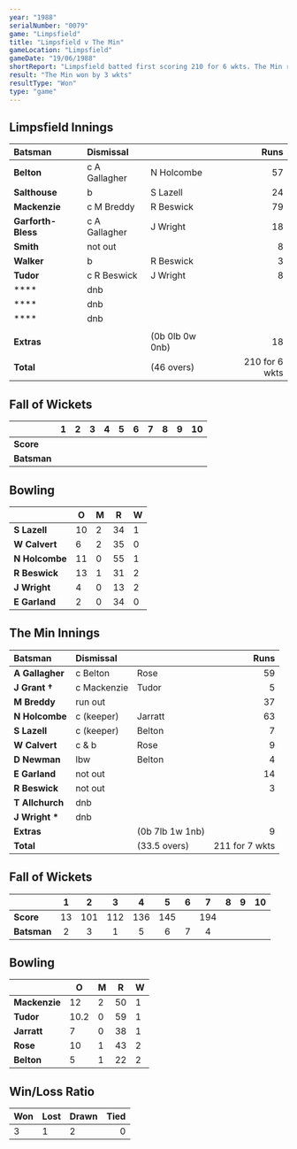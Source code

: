 ```yaml
---
year: "1988"
serialNumber: "0079" 
game: "Limpsfield"
title: "Limpsfield v The Min"
gameLocation: "Limpsfield"
gameDate: "19/06/1988"
shortReport: "Limpsfield batted first scoring 210 for 6 wkts. The Min replied with 211 for 7 wkts"
result: "The Min won by 3 wkts"
resultType: "Won"
type: "game"
---
```


## Limpsfield Innings

| Batsman | Dismissal |  | Runs |
|:---|:---|---|---:|
| **Belton** | c A Gallagher | N Holcombe | 57 | 
| **Salthouse** | b | S Lazell | 24 | 
| **Mackenzie** | c M Breddy | R Beswick | 79 | 
| **Garforth-Bless** | c A Gallagher | J Wright | 18 | 
| **Smith** | not out |  | 8 | 
| **Walker** | b | R Beswick | 3 |
| **Tudor** | c R Beswick | J Wright | 8 | 
| **** | dnb |  |  |
| **** | dnb |  |  | 
| **** | dnb |  |  | 
|  |  |  |  |
| **Extras** | | (0b 0lb 0w 0nb) | 18 | 
| **Total** | | (46 overs) | 210 for 6 wkts | 

## Fall of Wickets

| | 1 | 2 | 3 | 4 | 5 | 6 | 7 | 8 | 9 | 10 |
|---|:---:|:---:|:---:|:---:|:---:|:---:|:---:|:---:|:---:|:---:|
| **Score** |  |  |  |  |  |  |  |  |  |  |
| **Batsman** |  |  |  |  |  |  |  |  |  |  |

## Bowling

| | O | M | R | W |
|---|---|---|---|---|
| **S Lazell** | 10 | 2 | 34 | 1 | 
| **W Calvert** | 6 | 2 | 35 | 0 | 
| **N Holcombe** | 11 | 0 | 55 | 1 | 
| **R Beswick** | 13 | 1 | 31 | 2 | 
| **J Wright** | 4 | 0 | 13 | 2 |
| **E Garland** | 2 | 0 | 34 | 0 |

## The Min Innings

| Batsman | Dismissal |  | Runs |
|:---|:---|---|---:|
| **A Gallagher** | c Belton | Rose | 59 | 
| **J Grant &#8224;** | c Mackenzie | Tudor | 5 | 
| **M Breddy** | run out |  | 37 | 
| **N Holcombe** | c (keeper) | Jarratt | 63 | 
| **S Lazell** | c (keeper)  | Belton | 7 | 
| **W Calvert** | c & b | Rose | 9 | 
| **D Newman** | lbw | Belton | 4 | 
| **E Garland** | not out |  | 14 | 
| **R Beswick** | not out |  | 3 | 
| **T Allchurch** | dnb |  |  | 
| **J Wright &#42;** | dnb |  |  | 
| **Extras** | | (0b 7lb 1w 1nb) | 9 | 
| **Total** | | (33.5 overs) | 211 for 7 wkts | 

## Fall of Wickets

| | 1 | 2 | 3 | 4 | 5 | 6 | 7 | 8 | 9 | 10 |
|---|:---:|:---:|:---:|:---:|:---:|:---:|:---:|:---:|:---:|:---:|
| **Score** | 13 | 101 | 112 | 136 | 145 |  | 194 |  |  |  | 
| **Batsman** | 2 | 3 | 1 | 5 | 6 | 7 | 4 |  |  |  | 

## Bowling

| | O | M | R | W |
|---|---|---|---|---|
| **Mackenzie** | 12 | 2 | 50 | 1 | 
| **Tudor** | 10.2 | 0 | 59 | 1 | 
| **Jarratt** | 7 | 0 | 38 | 1 | 
| **Rose** | 10 | 1 | 43 | 2 | 
| **Belton** | 5 | 1 | 22 | 2 | 

## Win/Loss Ratio

| Won | Lost | Drawn | Tied |
|:---|:---|:---|---:|
| 3 | 1 | 2 | 0 |